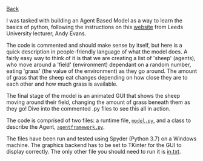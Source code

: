 [Back](index.md)

I was tasked with building an Agent Based Model as a way to learn the basics of python, following the instructions on this [website](https://www.geog.leeds.ac.uk/courses/computing/study/core-python-odl/) from Leeds University lecturer, Andy Evans.  

The code is commented and should make sense by itself, but here is a quick description in people-friendly language of what the model does. A fairly easy way to think of it is that we are creating a list of 'sheep' (agents), who move around a 'field' (environment) dependant on a random number, eating 'grass' (the value of the environment) as they go around. The amount of grass that the sheep eat changes depending on how close they are to each other and how much grass is available. 

The final stage of the model is an animated GUI that shows the sheep moving around their field, changing the amount of grass beneath them as they go! Dive into the commented .py files to see this all in action.

The code is comprised of two files: a runtime file, [`model.py`](https://github.com/laura-g-20/laura-g-20.github.io/blob/master/model.py), and a class to describe the Agent, [`agentframework.py`](https://github.com/laura-g-20/laura-g-20.github.io/blob/master/agentframework.py).

The files have been run and tested using Spyder (Python 3.7) on a Windows machine. The graphics backend has to be set to TKinter for the GUI to display correctly. The only other file you should need to run it is [in.txt](https://github.com/laura-g-20/laura-g-20.github.io/files/3722436/in.txt).

